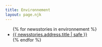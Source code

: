 ```yaml
---
title: Environnement
layout: page.njk
---
```


<ul>
{% for newsstories in environnement %}
<li><a href="/environnement/articles/{{ newsstories.address.title | slug }}/">{{ newsstories.address.title | safe }}</a></li>
{% endfor %}
</ul>
